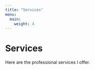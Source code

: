 ```yaml
---
title: "Services"
menu:
  main:
    weight: 4
---
```


# Services

Here are the professional services I offer. 